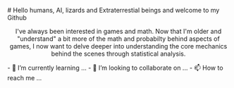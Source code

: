 <p align+"center">
# Hello humans, AI, lizards and Extraterrestial beings and welcome to my Github
</p>
<p align="center">
I've always been interested in games and math. Now that I'm older and "understand" a bit more of the math and probabilty behind aspects of games, I now want to delve deeper into understanding the core mechanics behind the scenes through statistical analysis.
  </p>
- 🌱 I’m currently learning ...
- 💞️ I’m looking to collaborate on ...
- 📫 How to reach me ...

<!---
YourOriginal/YourOriginal is a ✨ special ✨ repository because its `README.md` (this file) appears on your GitHub profile.
You can click the Preview link to take a look at your changes.
--->
